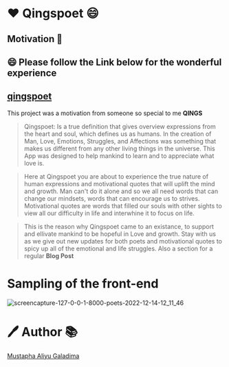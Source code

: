 # :heart: Qingspoet :smile:

## Motivation :girl:

## 😄 Please follow the Link below for the wonderful experience

## [qingspoet](https://qingspoet.up.railway.app/)

This project was a motivation from someone so special to me **QINGS**

> Qingspoet: Is a true definition that gives overview expressions from the heart and soul,
> which defines us as humans. In the creation of Man, Love, Emotions, Struggles, and Affections
> was something that makes us different from any other living things in the universe.
> This App was designed to help mankind to learn and to appreciate what love is.

> Here at Qingspoet you are about to experience the true nature of human expressions
> and motivational quotes that will uplift the mind and growth. Man can't do it alone
> and so we all need words that can change our mindsets, words that can encourage us
> to strives. Motivational quotes are words that filled our souls with other sights to
> view all our difficulty in life and interwhine it to focus on life.

> This is the reason why Qingspoet came to an existance, to support and ellivate mankind
> to be hopeful in Love and growth. Stay with us as we give out new updates for both poets
> and motivational quotes to spicy up all of the emotional and life struggles.
> Also a section for a regular **Blog Post**

# Sampling of the front-end

![screencapture-127-0-0-1-8000-poets-2022-12-14-12_11_46](https://user-images.githubusercontent.com/106968663/207686283-a5bbf234-d33b-4d17-ae58-89decced3665.png)


# :pen: Author :books:

[Mustapha Aliyu Galadima](https://github.com/MG-Musty/)
